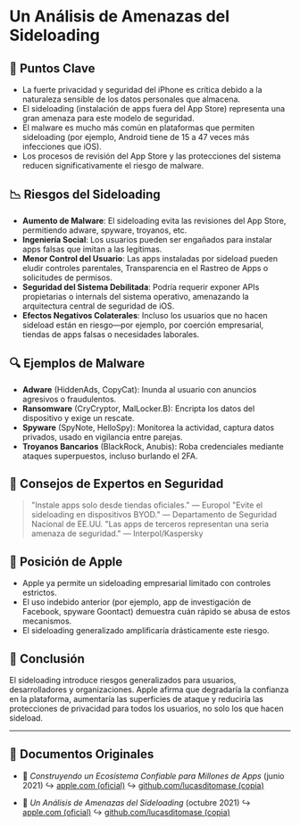 # Un Análisis de Amenazas del Sideloading

## 📌 Puntos Clave

- La fuerte privacidad y seguridad del iPhone es crítica debido a la naturaleza sensible de los datos personales que almacena.
- El sideloading (instalación de apps fuera del App Store) representa una gran amenaza para este modelo de seguridad.
- El malware es mucho más común en plataformas que permiten sideloading (por ejemplo, Android tiene de 15 a 47 veces más infecciones que iOS).
- Los procesos de revisión del App Store y las protecciones del sistema reducen significativamente el riesgo de malware.

## 📉 Riesgos del Sideloading

- **Aumento de Malware**: El sideloading evita las revisiones del App Store, permitiendo adware, spyware, troyanos, etc.
- **Ingeniería Social**: Los usuarios pueden ser engañados para instalar apps falsas que imitan a las legítimas.
- **Menor Control del Usuario**: Las apps instaladas por sideload pueden eludir controles parentales, Transparencia en el Rastreo de Apps o solicitudes de permisos.
- **Seguridad del Sistema Debilitada**: Podría requerir exponer APIs propietarias o internals del sistema operativo, amenazando la arquitectura central de seguridad de iOS.
- **Efectos Negativos Colaterales**: Incluso los usuarios que no hacen sideload están en riesgo—por ejemplo, por coerción empresarial, tiendas de apps falsas o necesidades laborales.

## 🔍 Ejemplos de Malware

- **Adware** (HiddenAds, CopyCat): Inunda al usuario con anuncios agresivos o fraudulentos.
- **Ransomware** (CryCryptor, MalLocker.B): Encripta los datos del dispositivo y exige un rescate.
- **Spyware** (SpyNote, HelloSpy): Monitorea la actividad, captura datos privados, usado en vigilancia entre parejas.
- **Troyanos Bancarios** (BlackRock, Anubis): Roba credenciales mediante ataques superpuestos, incluso burlando el 2FA.

## 🧠 Consejos de Expertos en Seguridad

> "Instale apps solo desde tiendas oficiales." — Europol
> "Evite el sideloading en dispositivos BYOD." — Departamento de Seguridad Nacional de EE.UU.
> "Las apps de terceros representan una seria amenaza de seguridad." — Interpol/Kaspersky

## 🚫 Posición de Apple

- Apple ya permite un sideloading empresarial limitado con controles estrictos.
- El uso indebido anterior (por ejemplo, app de investigación de Facebook, spyware Goontact) demuestra cuán rápido se abusa de estos mecanismos.
- El sideloading generalizado amplificaría drásticamente este riesgo.

## 📎 Conclusión

El sideloading introduce riesgos generalizados para usuarios, desarrolladores y organizaciones. Apple afirma que degradaría la confianza en la plataforma, aumentaría las superficies de ataque y reduciría las protecciones de privacidad para todos los usuarios, no solo los que hacen sideload.

---

## 📄 Documentos Originales

- 🧷 *Construyendo un Ecosistema Confiable para Millones de Apps* (junio 2021)
  ↪️ [apple.com (oficial)](https://www.apple.com/privacy/docs/Building_a_Trusted_Ecosystem_for_Millions_of_Apps.pdf)
  ↪️ [github.com/lucasditomase (copia)](https://github.com/lucasditomase/app-restrictions/blob/main/summary.pdf)

- 🧷 *Un Análisis de Amenazas del Sideloading* (octubre 2021)
  ↪️ [apple.com (oficial)](https://www.apple.com/privacy/docs/Building_a_Trusted_Ecosystem_for_Millions_of_Apps_A_Threat_Analysis_of_Sideloading.pdf)
  ↪️ [github.com/lucasditomase (copia)](https://github.com/lucasditomase/app-restrictions/blob/main/threat-analysis.pdf)
